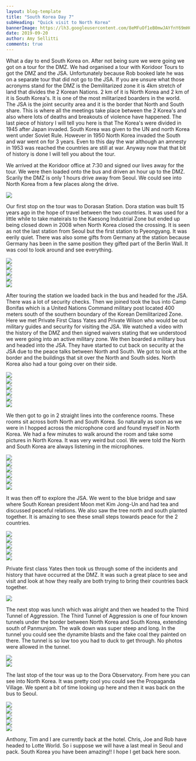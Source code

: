 ```yaml
---
layout: blog-template
title: "South Korea Day 7"
subHeading: "Quick visit to North Korea"
bannerImage: https://lh3.googleusercontent.com/8eMFuOf1eB0mwJAYfnY69mHCaqVgVFT1H4I_tS5wxgfcjdbei4IHh9PNPaC0Gf2KzKyP7x4UiR4Xs1_fUG7c3m9YVjPhL04anMTcGRcDclQTpwZ_DEGg9_ipS--wCNRHTFRubdvz1qw=w2400
date: 2019-09-20
author: Amy Sellitti
comments: true
---
```


What a day to end South Korea on. After not being sure we were going we got on a tour for the DMZ. We had organised a tour with Koridoor Tours to got the DMZ and the JSA. Unfortunately because Rob booked late he was on a separate tour that did not go to the JSA. If you are unsure what those acronyms stand for the DMZ is the Demilitarized zone it is 4km stretch of land that divides the 2 Korean Nations. 2 km of it is North Korea and 2 km of it is South Korea's. It is one of the most militarized boarders in the world. The JSA is the joint security area and it is the border that North and South share. This is where all the meetings take place between the 2 Korea's and also where lots of deaths and breakouts of violence have happened. The last piece of history I will tell you here is that The Korea's were divided in 1945 after Japan invaded. South Korea was given to the UN and north Korea went under Soviet Rule. However in 1950 North Korea invaded the South and war went on for 3 years. Even to this day the war although an amnesty in 1953 was reached the countries are still at war. Anyway now that that bit of history is done I will tell you about the tour.

We arrived at the Koridoor office at 7:30 and signed our lives away for the tour. We were then loaded onto the bus and driven an hour up to the DMZ. Scarily the DMZ is only 1 hours drive away from Seoul. We could see into North Korea from a few places along the drive. 

<div class="center-image"><img src="https://lh3.googleusercontent.com/GKg2M91cOerYvgeJ_Y7b7Xfc5bhUhEnb-Hc4qFi-7OT8QRRbnYCjTJEVoN5-V3h100cY2bl-H3w-tLQqzNKVdMDGIsIrrXvAm1rvJJAtHSElZWWvDIFX587i08Bbpdz5nYSkaVrFFFw=w2400"/></div>

Our first stop on the tour was to Dorasan Station. Dora station was built 15 years ago in the hope of travel between the two countries. It was used for a little while to take mateirals to the Kaesong Industrial Zone but ended up being closed down in 2008 when North Korea closed the crossing. It is seen as not the last station from Seoul but the first station to Pyeongyang. It was eerily quiet. There was also some gifts from Germany at the station because Germany has been in the same position they gifted part of the Berlin Wall. It was cool to look around and see everything.  

<div class="center-image"><img src="https://lh3.googleusercontent.com/0VX_rsBmDQ9CUGpKUQdkU2GpgowuKB5dMd2WpTcg60cAK5YD2Z0Jhr7yKJIqwfV3-9wVWXkq9TSv-btKCZ9E-bWEbdZ0qLNhdKfE0KOKI0xUaeUxOi-nCQ9Q3AmNrvLOWTa_Kfx7XZg=w2400"/></div>
<div class="center-image"><img src="https://lh3.googleusercontent.com/8FT4yVz0MxOGv4HB_ilbUHVFjhubrMsVSgGwuPgAfepdl7UoxRGa0PqYKvVPPGrnjkaQGdwwoYRffIOWEOmNB-i8pHMtxsEkLG8xSdboTwlg9cXyezi9JZVL3Pu3PV7YSq_e2-_FcWY=w2400"/></div>
<div class="center-image"><img src="https://lh3.googleusercontent.com/SSQVv2Wk_sFNiKNsMunoY3X_2LfU-PbCySGh4Jq3zmwb0m7O_EfgXsl4WqTSF2dPNwFXeI6-184ioOmwaTUspj1hoqwgtHSi9NpxOHsi20QWtyleyj4BPziBJa_n5Q1bzdFdQ5jof8s=w2400"/></div>
<div class="center-image"><img src="https://lh3.googleusercontent.com/zG-LpQ03pS9JcSMD4uuheA1ZDDFYbsveOBNkCxxN1Z6HmqrdGjKtm3M1nllF0wmESYYJMjZ7-k3DdMSaTavJOCoyTju_acjmPtGcuvVcU0JlGEg8PZi_W2gitHrBAlo616oe5JDmn6o=w2400"/></div>
<div class="center-image"><img src="https://lh3.googleusercontent.com/_hMB71K47fa2H7FabNwFvectXiLYvq3TsnKjQyQbXf3KhRM1cs6BafKt5PeInID7a4Kcct2dUTgFyu4TMbkmS8TmQ22P-eaQBvFEU__Anaq-gpA4N0eisgUe78xmxld87nSDVt_8I2Q=w2400"/></div>

After touring the station we loaded back in the bus and headed for the JSA. There was a lot of security checks. Then we joined took the bus into Camp Bonifas which is a United Nations Command military post located 400 meters south of the southern boundary of the Korean Demilitarized Zone. Here we met Private First Class Yates and Private Wilson who would be out military guides and security for visiting the JSA. We watched a video with the history of the DMZ and then signed waivers stating that we understood we were going into an active military zone. We then boarded a military bus and headed into the JSA. They have started to cut back on security at the JSA due to the peace talks between North and South. We got to look at the border and the buildings that sit over the North and South sides. North Korea also had a tour going over on their side. 

<div class="center-image"><img src="https://lh3.googleusercontent.com/MKXMvSo9D-gYqVU1AtqQRxlHogmREVqVR3kmPwyHB5uGAB-Z21GULhZz15wewWlAoiahE0KLZDmoyVQdn29QnbsZ_kRUm0caFTu4jKpHSzxwRJptZdLxARCzS6OJYItNWtZ5TGb7G6c=w2400"/></div>
<div class="center-image"><img src="https://lh3.googleusercontent.com/zd3IJYcCeGbADEXFaX6ZzYkgwUnSzI5dynvGPkd083_JlrenFYLVNqud0wp2UvO7mUphkvpVLQQFg--DgP4nL2GkqJnJsBihuqaJPgju9F6wYBUqB7XzdJf7ZJSjGTZiLuDXjrESLD0=w2400"/></div>
<div class="center-image"><img src="https://lh3.googleusercontent.com/G2_jxInM53srqI9juUVF9aGKCDIQG3AQ4YzD6Hrz7cnuqnV8cYcB-chVZLipcRufIi26LT8dxsNTuAruUxUQtPSW3l3-8BargF_f1SpLZqjV7eiSkyNuChUhGo2DhqUQphAJZqvM3Qc=w2400"/></div>
<div class="center-image"><img src="https://lh3.googleusercontent.com/MbdE-YzzIZP7Hr2PbDNzqBr_LyZc7F9nkFs9jZ28iTWxw-B3UphSQYtdlpj5gyN3MzK9cjFUuFlyiQWaov-Bzmp5qQGbcVYe4VqQ9792EgfW3-BjE93b0oDiKYlyKgEs4BN0MijiCpE=w2400"/></div>
<div class="center-image"><img src="https://lh3.googleusercontent.com/_paN-mvBaKLu-SkkQNJiKhnXpJw1PU7sv4bCR33GG2sEFb3rEcFoegqSFdsMHEv7VxHl4eta0PGhAMc5n10Z4-SeHZbyQbFr0c8BoAozpXlBtqaEFoF0zZtlorgcQq1LDIAdf4e3mOE=w2400"/></div>
<div class="center-image"><img src="https://lh3.googleusercontent.com/BU-CBRV-F2BVTAmT1ptvaJIMvUhzrseYtbBQKI13QgAeAFqcYOZqTjHgPm4uOUq4ykGs76OQgHPCbGonSKhm1KPe3jdB6LyheGXCXPgzoG1A3_-dPc9WDEOgOZNNV2cAHB-DrAWY9uU=w2400"/></div>

We then got to go in 2 straight lines into the conference rooms. These rooms sit across both North and South Korea. So naturally as soon as we were in I hopped across the microphone cord and found myself in North Korea. We had a few minutes to walk around the room and take some pictures in North Korea. It was very weird but cool. We were told the North and South Korea are always listening in the microphones. 

<div class="center-image"><img src="https://lh3.googleusercontent.com/6og17oCDBXsfzWdMC1PdZK13LU8ow2CZBrch1L1Qp9tTYZTG8rYrIdG5WCuVH1kdWObRbq0msjUjv7LowVaLFO4lGnvbulw61ARqTV3Ewo_x08CLQ_26wrV5zewF0Jlcmr54c7Su8D4=w2400"/></div>
<div class="center-image"><img src="https://lh3.googleusercontent.com/BJ4ifRGRsoqXIuOUigZi0gqCuDRz5JoRmOzFQUqE_PEGbgq0V8rkS7UTxsWiTrs-rfHaLjZNPKp1BHl6wBcw7YRNuc3WG0lQrbmUwqPfBZVdJTKCGHfJKYw4rX72F8YQ3weH7YMka9w=w2400"/></div>
<div class="center-image"><img src="https://lh3.googleusercontent.com/zbmFd_c_a9ZyAtynEQNEr3QcGPdRS3t2YIne28XAu_O67qPalZO0sfUbe-dEg4lOKs_8HFJVg357LlE4XRT09yBIcHhpvRR3I-Mf6HQB394uAztjSH7EZVvpdOHizk0WOZ9LMSChMFA=w2400"/></div>
<div class="center-image"><img src="https://lh3.googleusercontent.com/dB-udomU9nZfxXaHTtDkH3iRT-0ljy4cc-yev9vd1HatwIDFh_cIBbuXtoagbapDUzTSbn_UqqRzZ4CIePbNrZRGIiXlwFBsRc03Ro2umHJYQCDSZqM9gV1_pF6mrt2A3mqLJLnOWXo=w2400"/></div>
<div class="center-image"><img src="https://lh3.googleusercontent.com/jChoXI-cOANuZByMtzwINOARfFO9HrLAu8XHg9VHqLntqHi-2Aezf9k2-E8GiEjZyc90QVKlXYu3aoGwkA6tUd7BXrvAM_pmuHwmtALLzanHiUImQVoSjwzjcxwrFgUQrUZIBrDCRwU=w2400"/></div>
<div class="center-image"><img src="https://lh3.googleusercontent.com/050BhGwAmuxSsM5OiK4-Jr0sElQoX-zjV_Ol4C1QfNh491UI5TpUIBrifAulwjPre4le2WI0zpOCIXhZBBDWg22lejk6RAWU32Zxl64djzI-dg0f4rhCvIbP_f7zkXdX_KgznHUlP_A=w2400"/></div>

It was then off to explore the JSA. We went to the blue bridge and saw where South Korean president Moon met Kim Jong-Un and had tea and discussed peaceful relations. We also saw the tree north and south planted together. It is amazing to see these small steps towards peace for the 2 countries.

<div class="center-image"><img src="https://lh3.googleusercontent.com/chR0hDRaYvjC62sfRY1P3DTawOaQvn9v1Lx5EuOJXP_OoJCWCAdFB7wljX0GIemvtZgLTniKbVCYVzVIFKJt6xpDBbfgPJQ1u7j6dqiFsQRhaZ7kpd09c3FkLvrGDxCU4Lpxl-zt4xg=w2400"/></div>
<div class="center-image"><img src="https://lh3.googleusercontent.com/D4z9DBOJOChBjrklURjQHBlNP2ACkF6lBEWJyGyqRsHfTlzABMXZpDdmuiq5FlBFtFgckBIywEwDzf9ciGAHdMcaizve6QR04Ytnhg54ZGM-i9f5CROx2BnYSg9WRHIRd4GZQfZ_xqg=w2400"/></div>
<div class="center-image"><img src="https://lh3.googleusercontent.com/RLd574_fKRGoqMu26AzMk-WEqt6UreHBw0rB9sb5UJjEvaztdufCorkezm7JIDMHMKEclyLIyp6MwOxgQG0LFI31aGzdUlo4zqX724FW535PLTqlDsoXlGLpf-FJSy38l0-S_4OeM0I=w2400"/></div>
<div class="center-image"><img src="https://lh3.googleusercontent.com/MAtiEcCBYEqCzd6G_5EONflBpHPGAZghuiTrq7oxycen6kMAeGT9Mn3_zXQRH13pAGfpO7hTwk88bt3iUS8qfONQLNBSLOBuBQRP91HYiJBXPMiwx5Iu88WMJ-jOT6qX2waakBALPKU=w2400"/></div>
<div class="center-image"><img src="https://lh3.googleusercontent.com/avsMB9UNLLqjRZHpoQZP0HaBwFHZnd-vZeJe7rLdd9GcqhmqU16tbzsv0tKSNx74WJ8vwXJSKECDngBkGLXxHTq3iYXKlIC7BJccDSuY9wpSSPm7O1xyb7YeYyg4VSciZihrESV_OW0=w2400"/></div>

Private first class Yates then took us through some of the incidents and history that have occurred at the DMZ. It was such a great place to see and visit and look at how they really are both trying to bring their countries back together. 

<div class="center-image"><img src="https://lh3.googleusercontent.com/IrkDFHxikPCtWF5R1Km-gnCzah-XhNsEVO0TFTZMcRGA31diBD3uoAy5COSw9WxPZVAWA-yUoCrEZkjhsl0TI2uBYyUbxZZdtn8TBAi3P5QiDpFfkYGJpVxD7I-YLmuG2Pn5RxQKuWY=w2400"/></div>

The next stop was lunch which was alright and then we headed to the Third Tunnel of Aggression. The Third Tunnel of Aggression is one of four known tunnels under the border between North Korea and South Korea, extending south of Panmunjom. The walk down was super steep and long. In the tunnel you could see the dynamite blasts and the fake coal they painted on there. The tunnel is so low too you had to duck to get through. No photos were allowed in the tunnel.

<div class="center-image"><img src="https://lh3.googleusercontent.com/VIdfOpLtlDdjLqWfgRbahB_jp9JkUhjB_41UV640xuShmFdsdQvqMYRMtkyskatSXfKm5UjTEWF97P-ruYSWxJKimt3BOAJE0tCqeQTz3KYqaAo3dR25GcmhB84_MdyI-KKNsvVYFKM=w2400"/></div>
<div class="center-image"><img src="https://lh3.googleusercontent.com/SH_oaug-WE7kT2Q7780F0B5NuYaM7KSUlP9a8ZNZNKOv8Dc9SY5bXBb4j_ydVfDC3J_WHTx8Ia7hlFXOmQfaCkg7CjQmt0xMhkoAEzt-iYcl0zCrxGUYk1PWnhb2BQzuubZIzMR00bo=w2400"/></div>

The last stop of the tour was up to the Dora Observatory. From here you can see into North Korea. It was pretty cool you could see the Propaganda Village. We spent a bit of time looking up here and then it was back on the bus to Seoul. 
<div class="center-image"><img src="https://lh3.googleusercontent.com/k53kKN-IoFmx8xIvi-FXWWBw4-90oViWhYo_G14j6LANNFiuHXwVbyxvI8MP6MW9ilK68Nj4qCpTMSMkWkqQ6e-k0lQW-HrSgVfFE_B5txNlRcEK3G2GA8KBE1WAE_cjK5k4SYhIopA=w2400"/></div>
<div class="center-image"><img src="https://lh3.googleusercontent.com/vULlDRJP2OgC4yOvtHIEg2k5OIQ-k6scLwT4gzq9Aga4937_0FM_-PnfW3Hb0oAPoAOsbUmOCyj8fGjEjq74bAEnExu_57ExkWi9fUVUI_iPgtV4vz57TYDfYdAQFDXpQxSGrtfCO0E=w2400"/></div>
<div class="center-image"><img src="https://lh3.googleusercontent.com/FSDp6J7nDYD9eDYCmPkmeGiu-OkABSyvhuq3Mvrxd77BvkOFLl86-jJLVJZhRdoeSEXNDtbqPVWfOvtwHuxlV9KExpqMg91RxH5UwgwrQkv_xs2nRBCvGB6ueOqaaLaW4q57t7qjIeU=w2400"/></div>
<div class="center-image"><img src="https://lh3.googleusercontent.com/YtY5CrnDLfBD7mZOUjke5qPvzihCybk7mZ21k-sholGf9QbmE06Ba3nrXfDOLwYzbRhQj0cGS_zJiHwZsJYTOGNi1ZNHBB19v9si4I5484l6PRsSqjZ-KvawryzfRmx4BlLahVGivrc=w2400"/></div>
<div class="center-image"><img src="https://lh3.googleusercontent.com/l7QWeX-i-3VOMNGfAh9LTsu5lKQP0GFgUrPB_8se68dH9FB3AP327zF3t9IOpDX65knzAs_qMLpgAUu6oK80bJC98QCgiPAugWdrGInxHFvfO4TEu-4IColOsPEFmgdh0XEgYRkvZW4=w2400"/></div>

Anthony, Tim and I are currently back at the hotel. Chris, Joe and Rob have headed to Lotte World. So i suppose we will have a last meal in Seoul and pack. South Korea you have been amazing!! I hope I get back here soon. 
